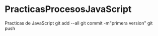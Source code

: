 # PracticasProcesosJavaScript
Practicas de JavaScript
git add --all
git commit -m"primera version"
git push